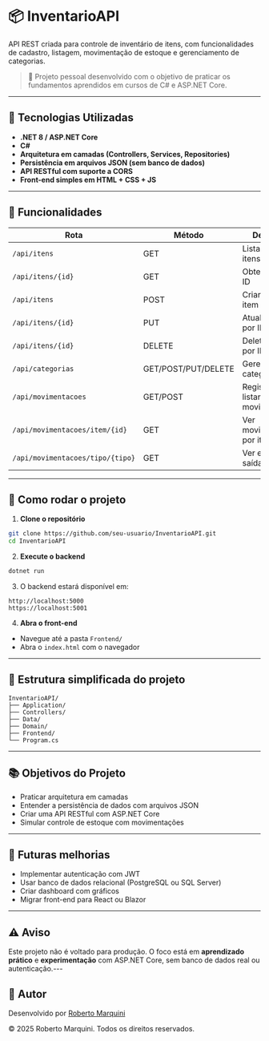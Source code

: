 # 📦 InventarioAPI

API REST criada para controle de inventário de itens, com funcionalidades de cadastro, listagem, movimentação de estoque e gerenciamento de categorias.

> 🔧 Projeto pessoal desenvolvido com o objetivo de praticar os fundamentos aprendidos em cursos de C# e ASP.NET Core.

---

## 🚀 Tecnologias Utilizadas

- **.NET 8 / ASP.NET Core**
- **C#**
- **Arquitetura em camadas (Controllers, Services, Repositories)**
- **Persistência em arquivos JSON (sem banco de dados)**
- **API RESTful com suporte a CORS**
- **Front-end simples em HTML + CSS + JS**

---

## 🔗 Funcionalidades

| Rota                        | Método | Descrição                            |
|----------------------------|--------|--------------------------------------|
| `/api/itens`               | GET    | Listar todos os itens                |
| `/api/itens/{id}`          | GET    | Obter item por ID                    |
| `/api/itens`               | POST   | Criar um novo item                   |
| `/api/itens/{id}`          | PUT    | Atualizar item por ID               |
| `/api/itens/{id}`          | DELETE | Deletar item por ID                  |
| `/api/categorias`          | GET/POST/PUT/DELETE | Gerenciar categorias       |
| `/api/movimentacoes`       | GET/POST | Registrar e listar movimentações   |
| `/api/movimentacoes/item/{id}` | GET | Ver movimentações por item         |
| `/api/movimentacoes/tipo/{tipo}` | GET | Ver entradas ou saídas            |

---

## 🧪 Como rodar o projeto

1. **Clone o repositório**
```bash
git clone https://github.com/seu-usuario/InventarioAPI.git
cd InventarioAPI
```

2. **Execute o backend**
```bash
dotnet run
```

3. O backend estará disponível em:
```
http://localhost:5000
https://localhost:5001
```

4. **Abra o front-end**
- Navegue até a pasta `Frontend/`
- Abra o `index.html` com o navegador

---

## 📁 Estrutura simplificada do projeto

```
InventarioAPI/
├── Application/
├── Controllers/
├── Data/
├── Domain/
├── Frontend/
└── Program.cs
```

---

## 📚 Objetivos do Projeto

- Praticar arquitetura em camadas
- Entender a persistência de dados com arquivos JSON
- Criar uma API RESTful com ASP.NET Core
- Simular controle de estoque com movimentações

---

## 🧠 Futuras melhorias

- Implementar autenticação com JWT
- Usar banco de dados relacional (PostgreSQL ou SQL Server)
- Criar dashboard com gráficos
- Migrar front-end para React ou Blazor

---

## ⚠️ Aviso

Este projeto não é voltado para produção. O foco está em **aprendizado prático** e **experimentação** com ASP.NET Core, sem banco de dados real ou autenticação.---

## 📄 Autor

Desenvolvido por [Roberto Marquini](https://www.linkedin.com/in/roberto-marquini/)

© 2025 Roberto Marquini. Todos os direitos reservados.
